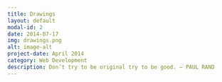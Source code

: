 ```yaml
---
title: Drawings
layout: default
modal-id: 2
date: 2014-07-17
img: drawings.png
alt: image-alt
project-date: April 2014
category: Web Development
description: Don’t try to be original try to be good. —	PAUL RAND
---
```

